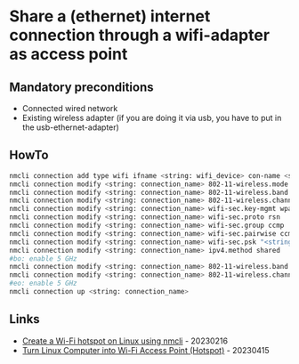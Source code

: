 # Share a (ethernet) internet connection through a wifi-adapter as access point

## Mandatory preconditions

* Connected wired network
* Existing wireless adapter (if you are doing it via usb, you have to put in the usb-ethernet-adapter)

## HowTo

```bash
nmcli connection add type wifi ifname <string: wifi_device> con-name <string: connection_name> autoconnect yes ssid <string: ssid>
nmcli connection modify <string: connection_name> 802-11-wireless.mode
nmcli connection modify <string: connection_name> 802-11-wireless.band bg
nmcli connection modify <string: connection_name> 802-11-wireless.channel <int: channel|1>
nmcli connection modify <string: connection_name> wifi-sec.key-mgmt wpa-psk
nmcli connection modify <string: connection_name> wifi-sec.proto rsn
nmcli connection modify <string: connection_name> wifi-sec.group ccmp 
nmcli connection modify <string: connection_name> wifi-sec.pairwise ccmp
nmcli connection modify <string: connection_name> wifi-sec.psk "<string: password with [0-9][a-zA-Z] and special characters"
nmcli connection modify <string: connection_name> ipv4.method shared
#bo: enable 5 GHz
nmcli connection modify <string: connection_name> 802-11-wireless.band a
nmcli connection modify <string: connection_name> 802-11-wireless.channel 35
#eo: enable 5 GHz
nmcli connection up <string: connection_name>
```

## Links

* [Create a Wi-Fi hotspot on Linux using nmcli](https://gist.github.com/narate/d3f001c97e1c981a59f94cd76f041140) - 20230216
* [Turn Linux Computer into Wi-Fi Access Point (Hotspot)](https://woshub.com/create-wi-fi-access-point-hotspot-linux/) - 20230415

